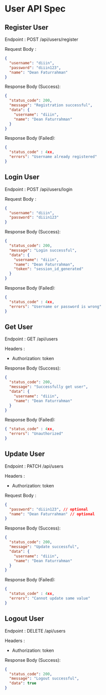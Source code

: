 # User API Spec

## Register User

Endpoint : POST /api/users/register

Request Body :

```json
{
  "username": "diiin",
  "password": "diiin123",
  "name": "Dean Faturrahman"
}
```

Response Body (Success):

```json
{
  "status_code": 200,
  "message": "Registration successful",
  "data": {
    "username": "diiin",
    "name": "Dean Faturrahman"
  }
}
```

Response Body (Failed):

```json
{
  "status_code" : 4xx,
  "errors": "Username already registered"
}
```

## Login User

Endpoint : POST /api/users/login

Request Body :

```json
{
  "username": "diiin",
  "password": "diiin123"
}
```

Response Body (Success):

```json
{
  "status_code": 200,
  "message": "Login successful",
  "data": {
    "username": "diiin",
    "name": "Dean Faturrahman",
    "token": "session_id_generated"
  }
}
```

Response Body (Failed):

```json
{
  "status_code" : 4xx,
  "errors": "Username or password is wrong"
}
```

## Get User

Endpoint : GET /api/users

Headers :

- Authorization: token

Response Body (Success):

```json
{
  "status_code": 200,
  "message": "Successfully get user",
  "data": {
    "username": "diiin",
    "name": "Dean Faturrahman"
  }
}
```

Response Body (Failed):

```json
{ "status_code" : 4xx,
  "errors": "Unauthorized"
}
```

## Update User

Endpoint : PATCH /api/users

Headers :

- Authorization: token

Request Body :

```json
{
  "password": "diiin123", // optional
  "name": "Dean Faturrahman" // optional
}
```

Response Body (Success):

```json
{
  "status_code": 200,
  "message": "Update successful",
  "data": {
    "username": "diiin",
    "name": "Dean Faturrahman"
  }
}
```

Response Body (Failed):

```json
{
  "status_code" : 4xx,
  "errors": "Cannot update same value"
}
```

## Logout User

Endpoint : DELETE /api/users

Headers :

- Authorization: token

Response Body (Success):

```json
{
  "status_code": 200,
  "message": "Logout successful",
  "data": true
}
```
